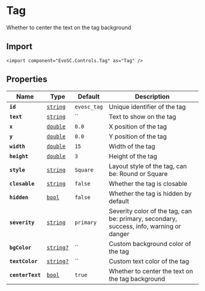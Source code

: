 # Tag
Whether to center the text on the tag background

## Import
```xml:no-line-numbers
<import component="EvoSC.Controls.Tag" as="Tag" />
```

## Properties
| Name | Type | Default | Description |
|------|------|---------|-------------|
| **`id`** | [`string`](#) | `evosc_tag` | Unique identifier of the tag |
| **`text`** | [`string`](#) | `` | Text to show on the tag |
| **`x`** | [`double`](#) | `0.0` | X position of the tag |
| **`y`** | [`double`](#) | `0.0` | Y position of the tag |
| **`width`** | [`double`](#) | `15` | Width of the tag |
| **`height`** | [`double`](#) | `3` | Height of the tag |
| **`style`** | [`string`](#) | `Square` | Layout style of the tag, can be: Round or Square |
| **`closable`** | [`string`](#) | `false` | Whether the tag is closable |
| **`hidden`** | [`bool`](#) | `false` | Whether the tag is hidden by default |
| **`severity`** | [`string`](#) | `primary` | Severity color of the tag, can be: primary, secondary, success, info, warning or danger |
| **`bgColor`** | [`string?`](#) | `` | Custom background color of the tag |
| **`textColor`** | [`string?`](#) | `` | Custom text color of the tag |
| **`centerText`** | [`bool`](#) | `true` | Whether to center the text on the tag background |
